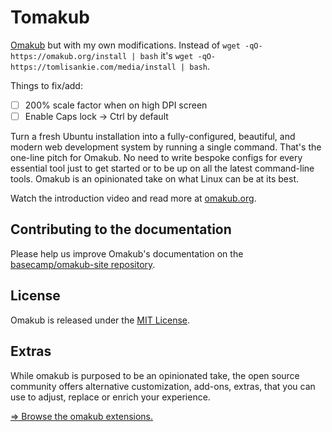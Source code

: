 # Tomakub

[Omakub](https://github.com/basecamp/omakub) but with my own modifications. Instead of `wget -qO- https://omakub.org/install | bash` it's `wget -qO- https://tomlisankie.com/media/install | bash`.

Things to fix/add:
- [ ] 200% scale factor when on high DPI screen
- [ ] Enable Caps lock -> Ctrl by default

Turn a fresh Ubuntu installation into a fully-configured, beautiful, and modern web development system by running a single command. That's the one-line pitch for Omakub. No need to write bespoke configs for every essential tool just to get started or to be up on all the latest command-line tools. Omakub is an opinionated take on what Linux can be at its best.

Watch the introduction video and read more at [omakub.org](https://omakub.org).

## Contributing to the documentation

Please help us improve Omakub's documentation on the [basecamp/omakub-site repository](https://github.com/basecamp/omakub-site).

## License

Omakub is released under the [MIT License](https://opensource.org/licenses/MIT).

## Extras

While omakub is purposed to be an opinionated take, the open source community offers alternative customization, add-ons, extras, that you can use to adjust, replace or enrich your experience.

[⇒ Browse the omakub extensions.](EXTENSIONS.md)
